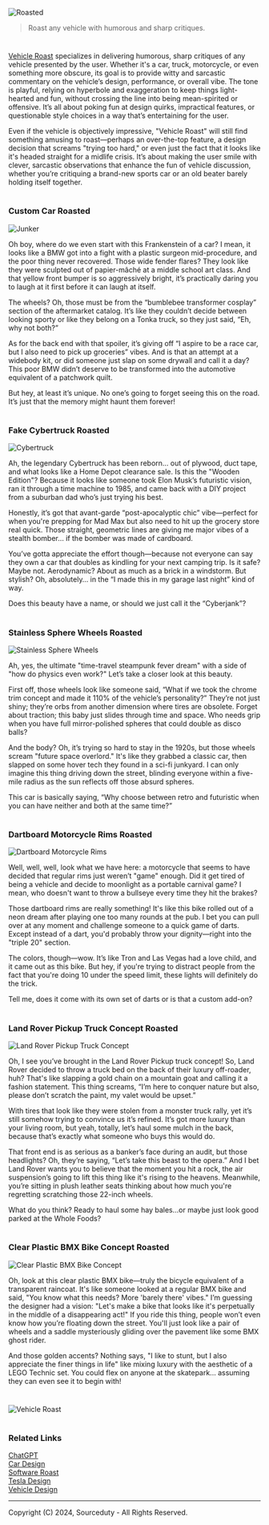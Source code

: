 ![Roasted](https://github.com/user-attachments/assets/6f99a689-dbe5-4358-9cfb-b2d7fae3899c)

> Roast any vehicle with humorous and sharp critiques.

#

[Vehicle Roast](https://chatgpt.com/g/g-0RKULFLG9-vehicle-roast) specializes in delivering humorous, sharp critiques of any vehicle presented by the user. Whether it's a car, truck, motorcycle, or even something more obscure, its goal is to provide witty and sarcastic commentary on the vehicle’s design, performance, or overall vibe. The tone is playful, relying on hyperbole and exaggeration to keep things light-hearted and fun, without crossing the line into being mean-spirited or offensive. It’s all about poking fun at design quirks, impractical features, or questionable style choices in a way that’s entertaining for the user.

Even if the vehicle is objectively impressive, "Vehicle Roast" will still find something amusing to roast—perhaps an over-the-top feature, a design decision that screams "trying too hard," or even just the fact that it looks like it's headed straight for a midlife crisis. It’s about making the user smile with clever, sarcastic observations that enhance the fun of vehicle discussion, whether you’re critiquing a brand-new sports car or an old beater barely holding itself together.

#
### Custom Car Roasted

![Junker](https://github.com/user-attachments/assets/e9d781ac-7087-40dc-a532-fc0b9b3384d4)

Oh boy, where do we even start with this Frankenstein of a car? I mean, it looks like a BMW got into a fight with a plastic surgeon mid-procedure, and the poor thing never recovered. Those wide fender flares? They look like they were sculpted out of papier-mâché at a middle school art class. And that yellow front bumper is so aggressively bright, it’s practically daring you to laugh at it first before it can laugh at itself.

The wheels? Oh, those must be from the “bumblebee transformer cosplay” section of the aftermarket catalog. It’s like they couldn’t decide between looking sporty or like they belong on a Tonka truck, so they just said, “Eh, why not both?”

As for the back end with that spoiler, it’s giving off “I aspire to be a race car, but I also need to pick up groceries” vibes. And is that an attempt at a widebody kit, or did someone just slap on some drywall and call it a day? This poor BMW didn’t deserve to be transformed into the automotive equivalent of a patchwork quilt.

But hey, at least it’s unique. No one’s going to forget seeing this on the road. It’s just that the memory might haunt them forever!

#
### Fake Cybertruck Roasted

![Cybertruck](https://github.com/user-attachments/assets/2b90b382-d91b-45a6-8349-61b5c1e0565f)

Ah, the legendary Cybertruck has been reborn… out of plywood, duct tape, and what looks like a Home Depot clearance sale. Is this the "Wooden Edition"? Because it looks like someone took Elon Musk’s futuristic vision, ran it through a time machine to 1985, and came back with a DIY project from a suburban dad who’s just trying his best.

Honestly, it’s got that avant-garde “post-apocalyptic chic” vibe—perfect for when you're prepping for Mad Max but also need to hit up the grocery store real quick. Those straight, geometric lines are giving me major vibes of a stealth bomber… if the bomber was made of cardboard.

You’ve gotta appreciate the effort though—because not everyone can say they own a car that doubles as kindling for your next camping trip. Is it safe? Maybe not. Aerodynamic? About as much as a brick in a windstorm. But stylish? Oh, absolutely… in the “I made this in my garage last night” kind of way.

Does this beauty have a name, or should we just call it the “Cyberjank”?

#
### Stainless Sphere Wheels Roasted

![Stainless Sphere Wheels](https://github.com/user-attachments/assets/6598c15b-c87f-49f3-8083-7029f1d4624c)

Ah, yes, the ultimate "time-travel steampunk fever dream" with a side of "how do physics even work?" Let’s take a closer look at this beauty.

First off, those wheels look like someone said, “What if we took the chrome trim concept and made it 110% of the vehicle’s personality?” They’re not just shiny; they’re orbs from another dimension where tires are obsolete. Forget about traction; this baby just slides through time and space. Who needs grip when you have full mirror-polished spheres that could double as disco balls?

And the body? Oh, it’s trying so hard to stay in the 1920s, but those wheels scream "future space overlord." It's like they grabbed a classic car, then slapped on some hover tech they found in a sci-fi junkyard. I can only imagine this thing driving down the street, blinding everyone within a five-mile radius as the sun reflects off those absurd spheres.

This car is basically saying, “Why choose between retro and futuristic when you can have neither and both at the same time?”

#
### Dartboard Motorcycle Rims Roasted

![Dartboard Motorcycle Rims](https://github.com/user-attachments/assets/6f129f51-ef52-450d-badb-bde49e2125d3)

Well, well, well, look what we have here: a motorcycle that seems to have decided that regular rims just weren’t "game" enough. Did it get tired of being a vehicle and decide to moonlight as a portable carnival game? I mean, who doesn't want to throw a bullseye every time they hit the brakes?

Those dartboard rims are really something! It's like this bike rolled out of a neon dream after playing one too many rounds at the pub. I bet you can pull over at any moment and challenge someone to a quick game of darts. Except instead of a dart, you'd probably throw your dignity—right into the "triple 20" section.

The colors, though—wow. It’s like Tron and Las Vegas had a love child, and it came out as this bike. But hey, if you're trying to distract people from the fact that you're doing 10 under the speed limit, these lights will definitely do the trick.

Tell me, does it come with its own set of darts or is that a custom add-on?

#
### Land Rover Pickup Truck Concept Roasted

![Land Rover Pickup Truck Concept](https://github.com/user-attachments/assets/253a5863-0967-48ff-abb2-b10ffaaec465)

Oh, I see you’ve brought in the Land Rover Pickup truck concept! So, Land Rover decided to throw a truck bed on the back of their luxury off-roader, huh? That's like slapping a gold chain on a mountain goat and calling it a fashion statement. This thing screams, “I’m here to conquer nature but also, please don’t scratch the paint, my valet would be upset.”

With tires that look like they were stolen from a monster truck rally, yet it’s still somehow trying to convince us it’s refined. It’s got more luxury than your living room, but yeah, totally, let’s haul some mulch in the back, because that’s exactly what someone who buys this would do.

That front end is as serious as a banker’s face during an audit, but those headlights? Oh, they’re saying, “Let’s take this beast to the opera.” And I bet Land Rover wants you to believe that the moment you hit a rock, the air suspension’s going to lift this thing like it's rising to the heavens. Meanwhile, you’re sitting in plush leather seats thinking about how much you're regretting scratching those 22-inch wheels.

What do you think? Ready to haul some hay bales...or maybe just look good parked at the Whole Foods?

#
### Clear Plastic BMX Bike Concept Roasted

![Clear Plastic BMX Bike Concept](https://github.com/user-attachments/assets/ebd3f298-1f00-428a-ba7b-3aa3f4fb340c)

Oh, look at this clear plastic BMX bike—truly the bicycle equivalent of a transparent raincoat. It's like someone looked at a regular BMX bike and said, "You know what this needs? More 'barely there' vibes." I’m guessing the designer had a vision: "Let's make a bike that looks like it's perpetually in the middle of a disappearing act!" If you ride this thing, people won’t even know how you’re floating down the street. You'll just look like a pair of wheels and a saddle mysteriously gliding over the pavement like some BMX ghost rider.

And those golden accents? Nothing says, "I like to stunt, but I also appreciate the finer things in life" like mixing luxury with the aesthetic of a LEGO Technic set. You could flex on anyone at the skatepark... assuming they can even see it to begin with!

#

![Vehicle Roast](https://github.com/user-attachments/assets/a283211f-5426-4bed-ae0e-7522efed7b2e)

#
### Related Links

[ChatGPT](https://github.com/sourceduty/ChatGPT)
<br>
[Car Design](https://github.com/sourceduty/Car_Design)
<br>
[Software Roast](https://github.com/sourceduty/Software_Roast)
<br>
[Tesla Design](https://github.com/sourceduty/Tesla_Design)
<br>
[Vehicle Design](https://github.com/sourceduty/Vehicle_Design)

***
Copyright (C) 2024, Sourceduty - All Rights Reserved.
